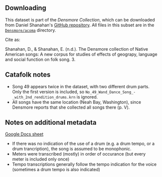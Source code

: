 
Downloading
-----------

This dataset is part of the *Densmore Collection*, which can be downloaded from Daniel Shanahan's [GitHub repository](https://github.com/shanahdt/densmore/). 
All files in this subset are in the [`Densmore/acoma`](https://github.com/shanahdt/densmore/tree/master/Densmore/acoma) directory.

Cite as:

Shanahan, D., & Shanahan, E. (n.d.). The Densmore collection of Native American songs: A new corpus for studies of effects of geograpy, language and social function on folk song. 3.

Catafolk notes
--------------

- Song 49 appears twice in the dataset, with two different drum parts. 
    Only the first version is included, so `No_49_Wand_Dance_Song_-_with_2nd_rendition_drums.krn` is
    ignored.
- All songs have the same location (Neah Bay, Washington), since 
Densmore reports that she collected all songs there (p. V).


Notes on additional metadata
----------------------------

[Google Docs sheet](https://docs.google.com/spreadsheets/d/1uzxubs3CQsWIwBBVZgmlWY7vN9xISJ1W5GNxYKsed_U)

- If there was no indication of the use of a drum (e.g. a drum tempo, or a drum trancription),
    the song is assumed to be monophonic.
- Meters were transcribed (mostly) in order of occurance (but every meter is included only once)
- Tempo transcriptions generally follow the tempo indication for the voice (sometimes a drum tempo is also indicated)
